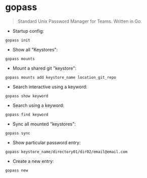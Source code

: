 # gopass

> Standard Unix Password Manager for Teams. Written in Go.

- Startup config:

`gopass init`

- Show all "Keystores":

`gopass mounts`

- Mount a shared git "keystore":

`gopass mounts add keystore_name location_git_repo`

- Search interactive using a keyword:

`gopass show keyword`

- Search using a keyword:

`gopass find keyword`

- Sync all mounted "keystores":

`gopass sync`

- Show particular password entry:

`gopass keystore_name/directory01/dir02/email@email.com`

- Create a new entry:

`gopass new`
